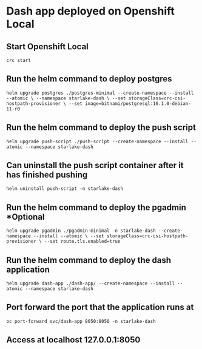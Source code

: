 # Dash app deployed on Openshift Local
## Start Openshift Local
`crc start`

## Run the helm command to deploy postgres
`helm upgrade postgres ./postgres-minimal --create-namespace --install --atomic \
--namespace starlake-dash \
--set storageClass=crc-csi-hostpath-provisioner \
--set image=bitnami/postgresql:16.1.0-debian-11-r0`

## Run the helm command to deploy the push script
`helm upgrade push-script ./push-script --create-namespace --install --atomic --namespace starlake-dash`

## Can uninstall the push script container after it has finished pushing
`helm uninstall push-script -n starlake-dash`

## Run the helm command to deploy the pgadmin *Optional
`helm upgrade pgadmin ./pgadmin-minimal -n starlake-dash --create-namespace --install --atomic \
--set storageClass=crc-csi-hostpath-provisioner \
--set route.tls.enabled=true`

## Run the helm command to deploy the dash application
`helm upgrade dash-app ./dash-app/ --create-namespace --install --atomic --namespace starlake-dash`

## Port forward the port that the application runs at
`oc port-forward svc/dash-app 8050:8050 -n starlake-dash`

## Access at localhost 127.0.0.1:8050
